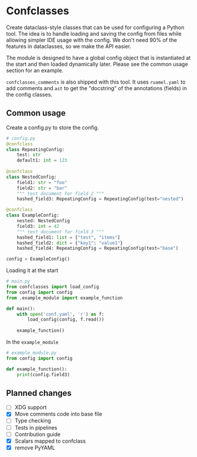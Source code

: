 # Confclasses

Create dataclass-style classes that can be used for configuring a Python tool. The idea is to handle loading and saving the config from files while allowing simpler IDE usage with the config. We don't need 90% of the features in dataclasses, so we make the API easier.

The module is designed to have a global config object that is instantiated at the start and then loaded dynamically later. Please see the common usage section for an example.

`confclasses_comments` is also shipped with this tool. It uses `ruamel.yaml` to add comments and `ast` to get the "docstring" of the annotations (fields) in the config classes.

## Common usage
Create a config.py to store the config.

```python
# config.py
@confclass
class RepeatingConfig:
    test: str
    default1: int = 123
    
@confclass
class NestedConfig:
    field1: str = "foo"
    field2: str = "bar"
    """ test document for field 2 """
    hashed_field3: RepeatingConfig = RepeatingConfig(test="nested")

@confclass
class ExampleConfig:
    nested: NestedConfig
    field3: int = 42
    """ test document for field 3 """
    hashed_field1: list = ["test", "items"]
    hashed_field2: dict = {"key1": "value1"}
    hashed_field4: RepeatingConfig = RepeatingConfig(test="base")

config = ExampleConfig()
```

Loading it at the start
```python
# main.py
from confclasses import load_config
from config import config
from .example_module import example_function

def main():
    with open('conf.yaml', 'r') as f:
        load_config(config, f.read())
    
    example_function()
```

In the `example_module`
```python
# example_module.py
from config import config

def example_function():
    print(config.field3)
```

## Planned changes
- [ ] XDG support
- [x] Move comments code into base file
- [ ] Type checking
- [ ] Tests in pipelines
- [ ] Contribution guide
- [x] Scalars mapped to confclass
- [x] remove PyYAML
